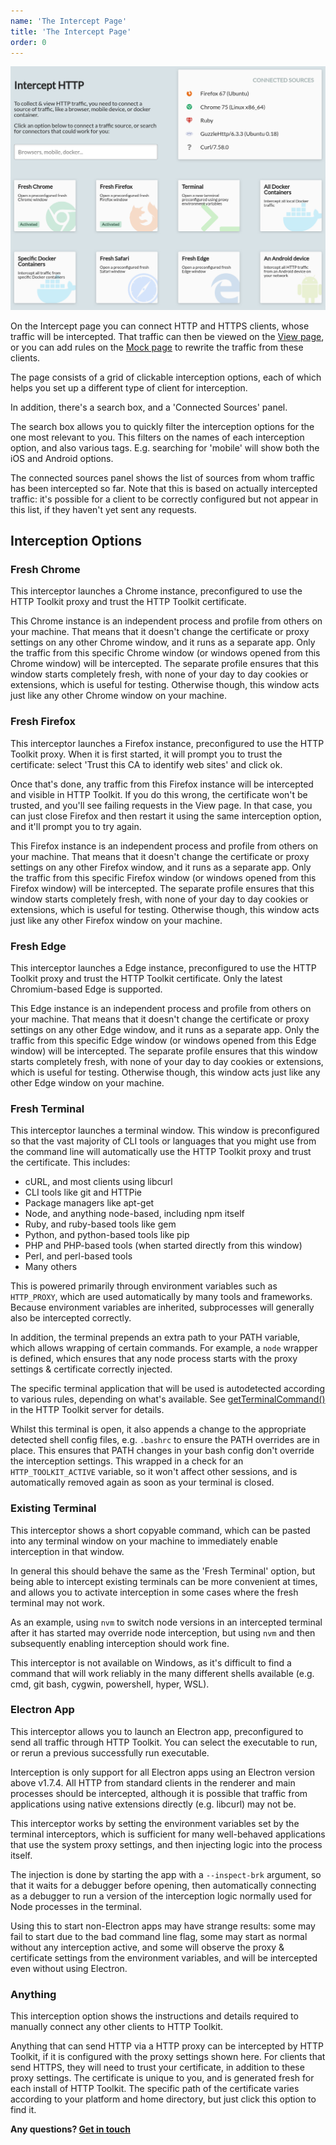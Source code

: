 ```yaml
---
name: 'The Intercept Page'
title: 'The Intercept Page'
order: 0
---
```


![The Intercept page, showing some intercepted sources active](../../images/intercept-screenshot.png)

On the Intercept page you can connect HTTP and HTTPS clients, whose traffic will be intercepted. That traffic can then be viewed on the [View page](/docs/reference/view-page), or you can add rules on the [Mock page](/docs/reference/mock-page) to rewrite the traffic from these clients.

The page consists of a grid of clickable interception options, each of which helps you set up a different type of client for interception.

In addition, there's a search box, and a 'Connected Sources' panel.

The search box allows you to quickly filter the interception options for the one most relevant to you. This filters on the names of each interception option, and also various tags. E.g. searching for 'mobile' will show both the iOS and Android options.

The connected sources panel shows the list of sources from whom traffic has been intercepted so far. Note that this is based on actually intercepted traffic: it's possible for a client to be correctly configured but not appear in this list, if they haven't yet sent any requests.

## Interception Options

### Fresh Chrome

This interceptor launches a Chrome instance, preconfigured to use the HTTP Toolkit proxy and trust the HTTP Toolkit certificate.

This Chrome instance is an independent process and profile from others on your machine. That means that it doesn't change the certificate or proxy settings on any other Chrome window, and it runs as a separate app. Only the traffic from this specific Chrome window (or windows opened from this Chrome window) will be intercepted. The separate profile ensures that this window starts completely fresh, with none of your day to day cookies or extensions, which is useful for testing. Otherwise though, this window acts just like any other Chrome window on your machine.

### Fresh Firefox

This interceptor launches a Firefox instance, preconfigured to use the HTTP Toolkit proxy. When it is first started, it will prompt you to trust the certificate: select 'Trust this CA to identify web sites' and click ok.

Once that's done, any traffic from this Firefox instance will be intercepted and visible in HTTP Toolkit. If you do this wrong, the certificate won't be trusted, and you'll see failing requests in the View page. In that case, you can just close Firefox and then restart it using the same interception option, and it'll prompt you to try again.

This Firefox instance is an independent process and profile from others on your machine. That means that it doesn't change the certificate or proxy settings on any other Firefox window, and it runs as a separate app. Only the traffic from this specific Firefox window (or windows opened from this Firefox window) will be intercepted. The separate profile ensures that this window starts completely fresh, with none of your day to day cookies or extensions, which is useful for testing. Otherwise though, this window acts just like any other Firefox window on your machine.

### Fresh Edge

This interceptor launches a Edge instance, preconfigured to use the HTTP Toolkit proxy and trust the HTTP Toolkit certificate. Only the latest Chromium-based Edge is supported.

This Edge instance is an independent process and profile from others on your machine. That means that it doesn't change the certificate or proxy settings on any other Edge window, and it runs as a separate app. Only the traffic from this specific Edge window (or windows opened from this Edge window) will be intercepted. The separate profile ensures that this window starts completely fresh, with none of your day to day cookies or extensions, which is useful for testing. Otherwise though, this window acts just like any other Edge window on your machine.

### Fresh Terminal

This interceptor launches a terminal window. This window is preconfigured so that the vast majority of CLI tools or languages that you might use from the command line will automatically use the HTTP Toolkit proxy and trust the certificate. This includes:

* cURL, and most clients using libcurl
* CLI tools like git and HTTPie
* Package managers like apt-get
* Node, and anything node-based, including npm itself
* Ruby, and ruby-based tools like gem
* Python, and python-based tools like pip
* PHP and PHP-based tools (when started directly from this window)
* Perl, and perl-based tools
* Many others

This is powered primarily through environment variables such as `HTTP_PROXY`, which are used automatically by many tools and frameworks. Because environment variables are inherited, subprocesses will generally also be intercepted correctly.

In addition, the terminal prepends an extra path to your PATH variable, which allows wrapping of certain commands. For example, a `node` wrapper is defined, which ensures that any node process starts with the proxy settings & certificate correctly injected.

The specific terminal application that will be used is autodetected according to various rules, depending on what's available. See [getTerminalCommand()](https://github.com/httptoolkit/httptoolkit-server/blob/master/src/interceptors/terminal/fresh-terminal-interceptor.ts#L60) in the HTTP Toolkit server for details.

Whilst this terminal is open, it also appends a change to the appropriate detected shell config files, e.g. `.bashrc` to ensure the PATH overrides are in place. This ensures that PATH changes in your bash config don't override the interception settings. This wrapped in a check for an `HTTP_TOOLKIT_ACTIVE` variable, so it won't affect other sessions, and is automatically removed again as soon as your terminal is closed.

### Existing Terminal

This interceptor shows a short copyable command, which can be pasted into any terminal window on your machine to immediately enable interception in that window.

In general this should behave the same as the 'Fresh Terminal' option, but being able to intercept existing terminals can be more convenient at times, and allows you to activate interception in some cases where the fresh terminal may not work.

As an example, using `nvm` to switch node versions in an intercepted terminal after it has started may override node interception, but using `nvm` and then subsequently enabling interception should work fine.

This interceptor is not available on Windows, as it's difficult to find a command that will work reliably in the many different shells available (e.g. cmd, git bash, cygwin, powershell, hyper, WSL).

### Electron App

This interceptor allows you to launch an Electron app, preconfigured to send all traffic through HTTP Toolkit. You can select the executable to run, or rerun a previous successfully run executable.

Interception is only support for all Electron apps using an Electron version above v1.7.4. All HTTP from standard clients in the renderer and main processes should be intercepted, although it is possible that traffic from applications using native extensions directly (e.g. libcurl) may not be.

This interceptor works by setting the environment variables set by the terminal interceptors, which is sufficient for many well-behaved applications that use the system proxy settings, and then injecting logic into the process itself.

The injection is done by starting the app with a `--inspect-brk` argument, so that it waits for a debugger before opening, then automatically connecting as a debugger to run a version of the interception logic normally used for Node processes in the terminal.

Using this to start non-Electron apps may have strange results: some may fail to start due to the bad command line flag, some may start as normal without any interception active, and some will observe the proxy & certificate settings from the environment variables, and will be intercepted even without using Electron.

### Anything

This interception option shows the instructions and details required to manually connect any other clients to HTTP Toolkit.

Anything that can send HTTP via a HTTP proxy can be intercepted by HTTP Toolkit, if it is configured with the proxy settings shown here. For clients that send HTTPS, they will need to trust your certificate, in addition to these proxy settings. The certificate is unique to you, and is generated fresh for each install of HTTP Toolkit. The specific path of the certificate varies according to your platform and home directory, but just click this option to find it.

**Any questions? [Get in touch](/contact)**